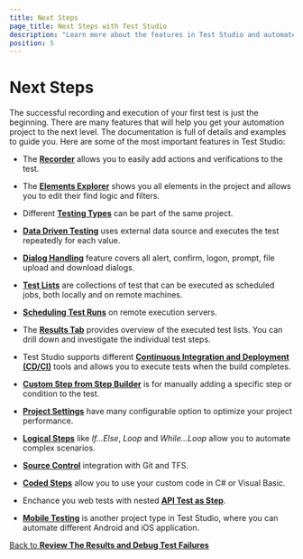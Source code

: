 ```yaml
---
title: Next Steps  
page_title: Next Steps with Test Studio
description: "Learn more about the features in Test Studio and automate your tests."
position: 5
---
```

# Next Steps

The successful recording and execution of your first test is just the beginning. There are many features that will help you get your automation project to the next level. The documentation is full of details and examples to guide you. Here are some of the most important features in Test Studio:

* The [**Recorder**](/features/recorder/overview) allows you to easily add actions and verifications to the test.

* The [**Elements Explorer**](/features/elements-explorer/overview) shows you all elements in the project and allows you to edit their find logic and filters.

* Different [**Testing Types**](/features/testing-types) can be part of the same project.

* [**Data Driven Testing**](/features/data-driven-testing/overview) uses external data source and executes the test repeatedly for each value.

* [**Dialog Handling**](/features/dialogs-and-popups/dialogs) feature covers all alert, confirm, logon, prompt, file upload and download dialogs.

* [**Test Lists**](/general-information//test-execution/test-list-execution) are collections of test that can be executed as scheduled jobs, both locally and on remote machines.

* [**Scheduling Test Runs**](/features/scheduling-test-runs/overview) on remote execution servers.

* The [**Results Tab**](/general-information/test-results/analyze-test-list-results) provides overview of the executed test lists. You can drill down and investigate the individual test steps.

* Test Studio supports different [**Continuous Integration and Deployment (CD/CI)**](/automated-tests/continuous-integration/continious-integration-overview) tools and allows you to execute tests when the build completes.

* [**Custom Step from Step Builder**](/features/custom-steps/overview) is for manually adding a specific step or condition to the test.

* [**Project Settings**](/features/project-settings/overview) have many configurable option to optimize your project performance.

* [**Logical Steps**](/features/logical-steps/if-else) like *If...Else*, *Loop* and *While...Loop* allow you to automate complex scenarios.

* [**Source Control**](/features/source-control/checkin-guidelines) integration with Git and TFS.

* [**Coded Steps**](/features/coded-steps/coded-step) allow you to use your custom code in C# or Visual Basic.

* Enchance you web tests with nested [**API Test as Step**](/features/execute-apitest/add-api-test-as-step).

* [**Mobile Testing**](/test-studio-mobile/overview) is another project type in Test Studio, where you can automate different Android and iOS application.


<div><a href="/getting-started/analyze-the-results">Back to <strong>Review The Results and Debug Test Failures</strong></a></div>